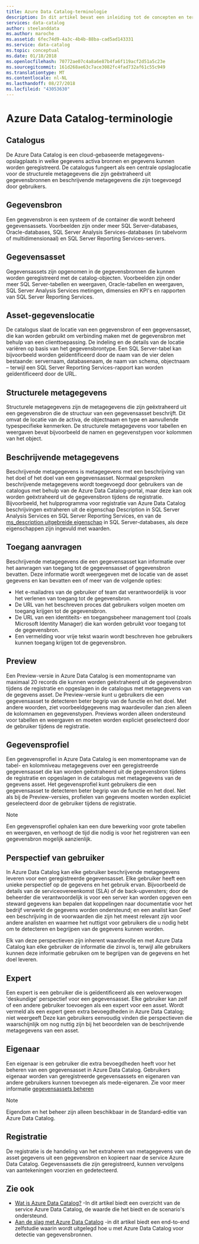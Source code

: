 ```yaml
---
title: Azure Data Catalog-terminologie
description: In dit artikel bevat een inleiding tot de concepten en termen die worden gebruikt in de documentatie van Azure Data Catalog.
services: data-catalog
author: steelanddata
ms.author: maroche
ms.assetid: 6fec74d9-4a3c-4b4b-88ba-cad5ad143331
ms.service: data-catalog
ms.topic: conceptual
ms.date: 01/18/2018
ms.openlocfilehash: 70772ae07c4a8a6e87b4fa6f119acf2d51a5c23e
ms.sourcegitcommit: 161d268ae63c7ace3082fc4fad732af61c55c949
ms.translationtype: MT
ms.contentlocale: nl-NL
ms.lasthandoff: 08/27/2018
ms.locfileid: "43053630"
---
```

# <a name="azure-data-catalog-terminology"></a>Azure Data Catalog-terminologie
## <a name="catalog"></a>Catalogus
De Azure Data Catalog is een cloud-gebaseerde metagegevens-opslagplaats in welke gegevens activa bronnen en gegevens kunnen worden geregistreerd. De catalogus fungeert als een centrale opslaglocatie voor de structurele metagegevens die zijn geëxtraheerd uit gegevensbronnen en beschrijvende metagegevens die zijn toegevoegd door gebruikers.

## <a name="data-source"></a>Gegevensbron
Een gegevensbron is een systeem of de container die wordt beheerd gegevensassets. Voorbeelden zijn onder meer SQL Server-databases, Oracle-databases, SQL Server Analysis Services-databases (in tabelvorm of multidimensionaal) en SQL Server Reporting Services-servers.

## <a name="data-asset"></a>Gegevensasset
Gegevensassets zijn opgenomen in de gegevensbronnen die kunnen worden geregistreerd met de catalog-objecten. Voorbeelden zijn onder meer SQL Server-tabellen en weergaven, Oracle-tabellen en weergaven, SQL Server Analysis Services metingen, dimensies en KPI's en rapporten van SQL Server Reporting Services.

## <a name="data-asset-location"></a>Asset-gegevenslocatie
De catalogus slaat de locatie van een gegevensbron of een gegevensasset, die kan worden gebruikt om verbinding maken met de gegevensbron met behulp van een clienttoepassing. De indeling en de details van de locatie variëren op basis van het gegevensbrontype. Een SQL Server-tabel kan bijvoorbeeld worden geïdentificeerd door de naam van de vier delen bestaande: servernaam, databasenaam, de naam van schema, objectnaam – terwijl een SQL Server Reporting Services-rapport kan worden geïdentificeerd door de URL.

## <a name="structural-metadata"></a>Structurele metagegevens
Structurele metagegevens zijn de metagegevens die zijn geëxtraheerd uit een gegevensbron die de structuur van een gegevensasset beschrijft. Dit omvat de locatie van de activa, de objectnaam en type en aanvullende typespecifieke kenmerken. De structurele metagegevens voor tabellen en weergaven bevat bijvoorbeeld de namen en gegevenstypen voor kolommen van het object.

## <a name="descriptive-metadata"></a>Beschrijvende metagegevens
Beschrijvende metagegevens is metagegevens met een beschrijving van het doel of het doel van een gegevensasset. Normaal gesproken beschrijvende metagegevens wordt toegevoegd door gebruikers van de catalogus met behulp van de Azure Data Catalog-portal, maar deze kan ook worden geëxtraheerd uit de gegevensbron tijdens de registratie. Bijvoorbeeld, het hulpprogramma voor registratie van Azure Data Catalog beschrijvingen extraheren uit de eigenschap Description in SQL Server Analysis Services en SQL Server Reporting Services, en van de [ms_description uitgebreide eigenschap](https://technet.microsoft.com/library/ms190243.aspx) in SQL Server-databases, als deze eigenschappen zijn ingevuld met waarden.

## <a name="request-access"></a>Toegang aanvragen
Beschrijvende metagegevens die een gegevensasset kan informatie over het aanvragen van toegang tot de gegevensasset of gegevensbron bevatten. Deze informatie wordt weergegeven met de locatie van de asset gegevens en kan bevatten een of meer van de volgende opties:

* Het e-mailadres van de gebruiker of team dat verantwoordelijk is voor het verlenen van toegang tot de gegevensbron.
* De URL van het beschreven proces dat gebruikers volgen moeten om toegang krijgen tot de gegevensbron.
* De URL van een identiteits- en toegangsbeheer management tool (zoals Microsoft Identity Manager) die kan worden gebruikt voor toegang tot de gegevensbron.
* Een vermelding voor vrije tekst waarin wordt beschreven hoe gebruikers kunnen toegang krijgen tot de gegevensbron.

## <a name="preview"></a>Preview
Een Preview-versie in Azure Data Catalog is een momentopname van maximaal 20 records die kunnen worden geëxtraheerd uit de gegevensbron tijdens de registratie en opgeslagen in de catalogus met metagegevens van de gegevens asset. De Preview-versie kunt u gebruikers die een gegevensasset te detecteren beter begrip van de functie en het doel. Met andere woorden, ziet voorbeeldgegevens mag waardevoller dan zien alleen de kolomnamen en gegevenstypen.
Previews worden alleen ondersteund voor tabellen en weergaven en moeten worden expliciet geselecteerd door de gebruiker tijdens de registratie.

## <a name="data-profile"></a>Gegevensprofiel
Een gegevensprofiel in Azure Data Catalog is een momentopname van de tabel- en kolomniveau metagegevens over een geregistreerde gegevensasset die kan worden geëxtraheerd uit de gegevensbron tijdens de registratie en opgeslagen in de catalogus met metagegevens van de gegevens asset. Het gegevensprofiel kunt gebruikers die een gegevensasset te detecteren beter begrip van de functie en het doel. Net als bij de Preview-versies, profielen van gegevens moeten worden expliciet geselecteerd door de gebruiker tijdens de registratie.

> [!NOTE]
> Een gegevensprofiel ophalen kan een dure bewerking voor grote tabellen en weergaven, en verhoogt de tijd die nodig is voor het registreren van een gegevensbron mogelijk aanzienlijk.
>
>

## <a name="user-perspective"></a>Perspectief van gebruiker
In Azure Data Catalog kan elke gebruiker beschrijvende metagegevens leveren voor een geregistreerde gegevensasset. Elke gebruiker heeft een unieke perspectief op de gegevens en het gebruik ervan. Bijvoorbeeld de details van de serviceovereenkomst (SLA) of de back-upvensters; door de beheerder die verantwoordelijk is voor een server kan worden opgeven een steward gegevens kan bepalen dat koppelingen naar documentatie voor het bedrijf verwerkt de gegevens worden ondersteund; en een analist kan Geef een beschrijving in de voorwaarden die zijn het meest relevant zijn voor andere analisten en waarmee het nuttigst voor gebruikers die u nodig hebt om te detecteren en begrijpen van de gegevens kunnen worden.

Elk van deze perspectieven zijn inherent waardevolle en met Azure Data Catalog kan elke gebruiker de informatie die zinvol is, terwijl alle gebruikers kunnen deze informatie gebruiken om te begrijpen van de gegevens en het doel leveren.

## <a name="expert"></a>Expert
Een expert is een gebruiker die is geïdentificeerd als een weloverwogen 'deskundige' perspectief voor een gegevensasset. Elke gebruiker kan zelf of een andere gebruiker toevoegen als een expert voor een asset. Wordt vermeld als een expert geen extra bevoegdheden in Azure Data Catalog; niet weergeeft Deze kan gebruikers eenvoudig vinden die perspectieven die waarschijnlijk om nog nuttig zijn bij het beoordelen van de beschrijvende metagegevens van een asset.

## <a name="owner"></a>Eigenaar
Een eigenaar is een gebruiker die extra bevoegdheden heeft voor het beheren van een gegevensasset in Azure Data Catalog. Gebruikers eigenaar worden van geregistreerde gegevensassets en eigenaren van andere gebruikers kunnen toevoegen als mede-eigenaren. Zie voor meer informatie [gegevensassets beheren](data-catalog-how-to-manage.md)  

> [!NOTE]
> Eigendom en het beheer zijn alleen beschikbaar in de Standard-editie van Azure Data Catalog.
>
>

## <a name="registration"></a>Registratie
De registratie is de handeling van het extraheren van metagegevens van de asset gegevens uit een gegevensbron en kopieert naar de service Azure Data Catalog. Gegevensassets die zijn geregistreerd, kunnen vervolgens van aantekeningen voorzien en gedetecteerd.

## <a name="see-also"></a>Zie ook
* [Wat is Azure Data Catalog?](data-catalog-what-is-data-catalog.md) -In dit artikel biedt een overzicht van de service Azure Data Catalog, de waarde die het biedt en de scenario's ondersteund.
* [Aan de slag met Azure Data Catalog](data-catalog-get-started.md) -in dit artikel biedt een end-to-end zelfstudie waarin wordt uitgelegd hoe u met Azure Data Catalog voor detectie van gegevensbronnen.  

